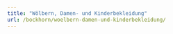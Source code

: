 ```yaml
---
title: "Wölbern, Damen- und Kinderbekleidung"
url: /bockhorn/woelbern-damen-und-kinderbekleidung/
---
```

